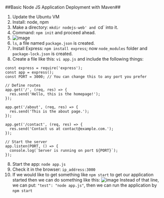##Basic Node JS Application Deployment with Maven##

1) Update the Ubuntu VM
2) Install: node, npm
3) Make a directory: `mkdir nodejs-web' and `cd` into it.
4) Command: `npm init` and proceed ahead.
5) ![image](https://github.com/iemad/Learning-DevOps-2023/assets/17620076/2b065dfd-61ed-4602-86da-bacbf149e003)
6) `ls`, a file named `package.json` is created.
7) Install Express: `npm install express`; now `node_modules` folder and `package-lock.json` is created.
8) Create a file like this: `vi app.js` and include the following things:
```// app.js
const express = require('express');
const app = express();
const PORT = 3000; // You can change this to any port you prefer

// Define routes
app.get('/', (req, res) => {
  res.send('Hello, this is the homepage!');
});

app.get('/about', (req, res) => {
  res.send('This is the about page.');
});

app.get('/contact', (req, res) => {
  res.send('Contact us at contact@example.com.');
});

// Start the server
app.listen(PORT, () => {
  console.log(`Server is running on port ${PORT}`);
});
```
8) Start the app: `node app.js`
9) Check it in the browser: `ip_address:3000`
10) If we would like to get something like `npm start` to get our application started then we can do something like this:
    ![image](https://github.com/iemad/Learning-DevOps-2023/assets/17620076/738dbc93-31eb-4134-b6dc-3295b44d2d50)
    Instead of that line, we can put: `"test": "node app.js"`, then we can run the application by `npm start`


